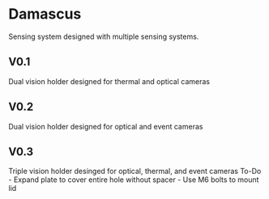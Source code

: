 # Damascus
Sensing system designed with multiple sensing systems.

## V0.1
Dual vision holder designed for thermal and optical cameras 
## V0.2
Dual vision holder designed for optical and event cameras 
## V0.3
Triple vision holder desinged for optical, thermal, and event cameras 
To-Do 
    - Expand plate to cover entire hole without spacer
    - Use M6 bolts to mount lid 


